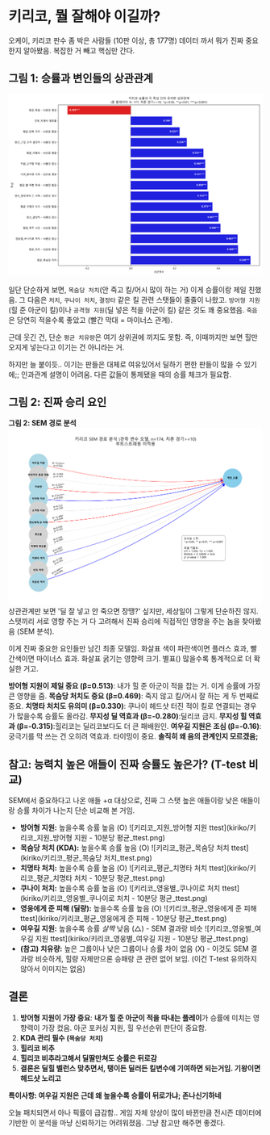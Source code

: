 # 키리코, 뭘 잘해야 이길까?

오케이, 키리코 판수 좀 박은 사람들 (10판 이상, 총 177명) 데이터 까서 뭐가 진짜 중요한지 알아봤음. 복잡한 거 빼고 핵심만 간다.

## 그림 1: 승률과 변인들의 상관관계

![키리코_승률_상관관계](kiriko/키리코_승률_상관관계.png)

일단 단순하게 보면, `목숨당 처치`(안 죽고 킬/어시 많이 하는 거) 이게 승률이랑 제일 친했음. 그 다음은 `처치`, `쿠나이 처치`, `결정타` 같은 킬 관련 스탯들이 줄줄이 나왔고. `방어형 지원`(힐 준 아군이 킬)이나 `공격형 지원`(딜 넣은 적을 아군이 킬) 같은 것도 꽤 중요했음. `죽음`은 당연히 적을수록 좋았고 (빨간 막대 = 마이너스 관계).

근데 웃긴 건, 단순 `평균 치유량`은 여기 상위권에 끼지도 못함. 즉, 이때까지만 보면 힐만 오지게 넣는다고 이기는 건 아니라는 거.

하지만 늘 붙이듯.. 이기는 판들은 대체로 여유있어서 딜하기 편한 판들이 많을 수 있기에;; 인과관계 설명이 어려움. 다른 값들이 통제됐을 때의 승률 체크가 필요함.

## 그림 2: 진짜 승리 요인

**그림 2: SEM 경로 분석**
![키리코_경로분석_SEM_관측변수모델](kiriko/키리코_경로분석_SEM_관측변수모델.png)
상관관계만 보면 '딜 잘 넣고 안 죽으면 장땡?' 싶지만, 세상일이 그렇게 단순하진 않지. 스탯끼리 서로 영향 주는 거 다 고려해서 진짜 승리에 직접적인 영향을 주는 놈을 찾아봤음 (SEM 분석).

이게 진짜 중요한 요인들만 남긴 최종 모델임. 화살표 색이 파란색이면 플러스 효과, 빨간색이면 마이너스 효과. 화살표 굵기는 영향력 크기. 별표() 많을수록 통계적으로 더 확실한 거고.

**방어형 지원이 제일 중요 (β=0.513)**: 내가 힐 준 아군이 적을 잡는 거. 이게 승률에 가장 큰 영향을 줌.
**목숨당 처치도 중요 (β=0.469)**: 죽지 않고 킬/어시 잘 하는 게 두 번째로 중요.
**치명타 처치도 유의미 (β=0.330)**: 쿠나이 헤드샷 터진 적이 킬로 연결되는 경우가 많을수록 승률도 올라감.
**무지성 딜 역효과 (β=-0.280)**:딜리코 금지.
**무지성 힐 역효과 (β=-0.315)**:힐리코는 딜리코보다도 더 큰 패배원인.
**여우길 지원은 조심 (β=-0.16)**: 궁극기를 막 쓰는 건 오히려 역효과. 타이밍이 중요. **솔직히 왜 음의 관계인지 모르겠음;**

## 참고: 능력치 높은 애들이 진짜 승률도 높은가? (T-test 비교)
SEM에서 중요하다고 나온 애들 +α 대상으로, 진짜 그 스탯 높은 애들이랑 낮은 애들이랑 승률 차이가 나는지 단순 비교해 본 거임.

*   **방어형 지원:** 높을수록 승률 높음 (O)
    ![키리코_지원_방어형 지원 ttest](kiriko/키리코_지원_방어형 지원 - 10분당 평균_ttest.png)
*   **목숨당 처치 (KDA):** 높을수록 승률 높음 (O)
    ![키리코_평균_목숨당 처치 ttest](kiriko/키리코_평균_목숨당 처치_ttest.png)
*   **치명타 처치:** 높을수록 승률 높음 (O)
    ![키리코_평균_치명타 처치 ttest](kiriko/키리코_평균_치명타 처치 - 10분당 평균_ttest.png)
*   **쿠나이 처치:** 높을수록 승률 높음 (O)
    ![키리코_영웅별_쿠나이로 처치 ttest](kiriko/키리코_영웅별_쿠나이로 처치 - 10분당 평균_ttest.png)
*   **영웅에게 준 피해 (딜량):** 높을수록 승률 높음 (O)
    ![키리코_평균_영웅에게 준 피해 ttest](kiriko/키리코_평균_영웅에게 준 피해 - 10분당 평균_ttest.png)
*   **여우길 지원:** 높을수록 승률 *살짝* 낮음 (△) - SEM 결과랑 비슷
    ![키리코_영웅별_여우길 지원 ttest](kiriko/키리코_영웅별_여우길 지원 - 10분당 평균_ttest.png)
*   **(참고) 치유량:** 높은 그룹이나 낮은 그룹이나 승률 차이 없음 (X) - 이것도 SEM 결과랑 비슷하게, 힐량 자체만으론 승패랑 큰 관련 없어 보임. (이건 T-test 유의하지 않아서 이미지는 없음)

## 결론
1.  **방어형 지원이 가장 중요**: **내가 힐 준 아군이 적을 따내는 플레이**가 승률에 미치는 영향력이 가장 컸음. 아군 포커싱 지원, 힐 우선순위 판단이 중요함.
2.  **KDA 관리 필수 (`목숨당 처치`)**
3.  **힐리코 비추** 
4.  **힐리코 비추라고해서 딜딸만쳐도 승률은 뒤로감**
5.  **결론은 딜힐 벨런스 맞추면서, 탱이든 딜러든 킬변수에 기여하면 되는거임. 기왕이면 헤드샷 노리고** 

**특이사항: 여우길 지원은 근데 왜 높을수록 승률이 뒤로가냐; 존나신기하네**

오늘 패치되면서 아나 픽률이 급감함.. 게임 자체 양상이 많이 바뀐만큼
전시즌 데이터에 기반한 이 분석을 마냥 신뢰하기는 어려워졌음. 
그냥 참고만 해주면 좋겠다.
